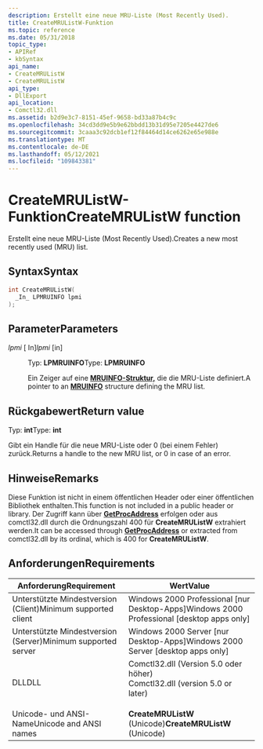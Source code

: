 ```yaml
---
description: Erstellt eine neue MRU-Liste (Most Recently Used).
title: CreateMRUListW-Funktion
ms.topic: reference
ms.date: 05/31/2018
topic_type:
- APIRef
- kbSyntax
api_name:
- CreateMRUListW
- CreateMRUListW
api_type:
- DllExport
api_location:
- Comctl32.dll
ms.assetid: b2d9e3c7-8151-45ef-9658-bd33a87b4c9c
ms.openlocfilehash: 34cd3dd9e5b9e62bbdd13b31d95e7205e4427de6
ms.sourcegitcommit: 3caaa3c92dcb1ef12f84464d14ce6262e65e988e
ms.translationtype: MT
ms.contentlocale: de-DE
ms.lasthandoff: 05/12/2021
ms.locfileid: "109843381"
---
```

# <a name="createmrulistw-function"></a><span data-ttu-id="5ef5e-103">CreateMRUListW-Funktion</span><span class="sxs-lookup"><span data-stu-id="5ef5e-103">CreateMRUListW function</span></span>

<span data-ttu-id="5ef5e-104">Erstellt eine neue MRU-Liste (Most Recently Used).</span><span class="sxs-lookup"><span data-stu-id="5ef5e-104">Creates a new most recently used (MRU) list.</span></span>

## <a name="syntax"></a><span data-ttu-id="5ef5e-105">Syntax</span><span class="sxs-lookup"><span data-stu-id="5ef5e-105">Syntax</span></span>


```C++
int CreateMRUListW(
  _In_ LPMRUINFO lpmi
);
```



## <a name="parameters"></a><span data-ttu-id="5ef5e-106">Parameter</span><span class="sxs-lookup"><span data-stu-id="5ef5e-106">Parameters</span></span>

<dl> <dt>

<span data-ttu-id="5ef5e-107">*lpmi* \[ In\]</span><span class="sxs-lookup"><span data-stu-id="5ef5e-107">*lpmi* \[in\]</span></span>
</dt> <dd>

<span data-ttu-id="5ef5e-108">Typ: **LPMRUINFO**</span><span class="sxs-lookup"><span data-stu-id="5ef5e-108">Type: **LPMRUINFO**</span></span>

<span data-ttu-id="5ef5e-109">Ein Zeiger auf eine [**MRUINFO-Struktur,**](mruinfo.md) die die MRU-Liste definiert.</span><span class="sxs-lookup"><span data-stu-id="5ef5e-109">A pointer to an [**MRUINFO**](mruinfo.md) structure defining the MRU list.</span></span>

</dd> </dl>

## <a name="return-value"></a><span data-ttu-id="5ef5e-110">Rückgabewert</span><span class="sxs-lookup"><span data-stu-id="5ef5e-110">Return value</span></span>

<span data-ttu-id="5ef5e-111">Typ: **int**</span><span class="sxs-lookup"><span data-stu-id="5ef5e-111">Type: **int**</span></span>

<span data-ttu-id="5ef5e-112">Gibt ein Handle für die neue MRU-Liste oder 0 (bei einem Fehler) zurück.</span><span class="sxs-lookup"><span data-stu-id="5ef5e-112">Returns a handle to the new MRU list, or 0 in case of an error.</span></span>

## <a name="remarks"></a><span data-ttu-id="5ef5e-113">Hinweise</span><span class="sxs-lookup"><span data-stu-id="5ef5e-113">Remarks</span></span>

<span data-ttu-id="5ef5e-114">Diese Funktion ist nicht in einem öffentlichen Header oder einer öffentlichen Bibliothek enthalten.</span><span class="sxs-lookup"><span data-stu-id="5ef5e-114">This function is not included in a public header or library.</span></span> <span data-ttu-id="5ef5e-115">Der Zugriff kann über [**GetProcAddress**](/windows/win32/api/libloaderapi/nf-libloaderapi-getprocaddress) erfolgen oder aus comctl32.dll durch die Ordnungszahl 400 für **CreateMRUListW** extrahiert werden.</span><span class="sxs-lookup"><span data-stu-id="5ef5e-115">It can be accessed through [**GetProcAddress**](/windows/win32/api/libloaderapi/nf-libloaderapi-getprocaddress) or extracted from comctl32.dll by its ordinal, which is 400 for **CreateMRUListW**.</span></span>

## <a name="requirements"></a><span data-ttu-id="5ef5e-116">Anforderungen</span><span class="sxs-lookup"><span data-stu-id="5ef5e-116">Requirements</span></span>



| <span data-ttu-id="5ef5e-117">Anforderung</span><span class="sxs-lookup"><span data-stu-id="5ef5e-117">Requirement</span></span> | <span data-ttu-id="5ef5e-118">Wert</span><span class="sxs-lookup"><span data-stu-id="5ef5e-118">Value</span></span> |
|-------------------------------------|----------------------------------------------------------------------------------------------------------------|
| <span data-ttu-id="5ef5e-119">Unterstützte Mindestversion (Client)</span><span class="sxs-lookup"><span data-stu-id="5ef5e-119">Minimum supported client</span></span><br/> | <span data-ttu-id="5ef5e-120">Windows 2000 Professional \[nur Desktop-Apps\]</span><span class="sxs-lookup"><span data-stu-id="5ef5e-120">Windows 2000 Professional \[desktop apps only\]</span></span><br/>                                                     |
| <span data-ttu-id="5ef5e-121">Unterstützte Mindestversion (Server)</span><span class="sxs-lookup"><span data-stu-id="5ef5e-121">Minimum supported server</span></span><br/> | <span data-ttu-id="5ef5e-122">Windows 2000 Server \[nur Desktop-Apps\]</span><span class="sxs-lookup"><span data-stu-id="5ef5e-122">Windows 2000 Server \[desktop apps only\]</span></span><br/>                                                           |
| <span data-ttu-id="5ef5e-123">DLL</span><span class="sxs-lookup"><span data-stu-id="5ef5e-123">DLL</span></span><br/>                      | <dl> <span data-ttu-id="5ef5e-124"><dt>Comctl32.dll (Version 5.0 oder höher)</dt></span><span class="sxs-lookup"><span data-stu-id="5ef5e-124"><dt>Comctl32.dll (version 5.0 or later)</dt></span></span> </dl> |
| <span data-ttu-id="5ef5e-125">Unicode- und ANSI-Name</span><span class="sxs-lookup"><span data-stu-id="5ef5e-125">Unicode and ANSI names</span></span><br/>   | <span data-ttu-id="5ef5e-126">**CreateMRUListW** (Unicode)</span><span class="sxs-lookup"><span data-stu-id="5ef5e-126">**CreateMRUListW** (Unicode)</span></span><br/>                                                                        |



 

 
